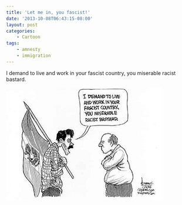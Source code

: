 ```yaml
---
title: 'Let me in, you fascist!'
date: '2013-10-08T06:43:15-08:00'
layout: post
categories:
    - Cartoon
tags:
    - amnesty
    - immigration
---
```


I demand to live and work in your fascist country, you miserable racist bastard.

![Let me in, you fascist!](/assets/img/2013/10/let-me-in-you-fascist.jpg)
